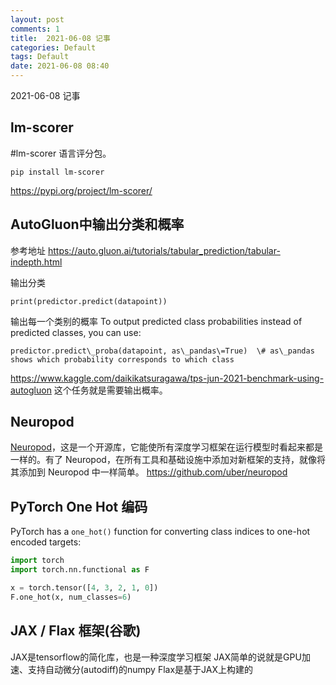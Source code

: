 ```yaml
---
layout: post
comments: 1
title:  2021-06-08 记事
categories: Default
tags: Default
date: 2021-06-08 08:40
---
```


 2021-06-08 记事

## lm-scorer

#lm-scorer 语言评分包。

```
pip install lm-scorer
```
https://pypi.org/project/lm-scorer/



## AutoGluon中输出分类和概率

参考地址
https://auto.gluon.ai/tutorials/tabular_prediction/tabular-indepth.html

输出分类
```
print(predictor.predict(datapoint))

```

输出每一个类别的概率
To output predicted class probabilities instead of predicted classes, you can use:

```
predictor.predict\_proba(datapoint, as\_pandas\=True)  \# as\_pandas shows which probability corresponds to which class
```

https://www.kaggle.com/daikikatsuragawa/tps-jun-2021-benchmark-using-autogluon 这个任务就是需要输出概率。
## Neuropod
 [Neuropod](https://github.com/uber/neuropod)，这是一个开源库，它能使所有深度学习框架在运行模型时看起来都是一样的。有了 Neuropod，在所有工具和基础设施中添加对新框架的支持，就像将其添加到 Neuropod 中一样简单。
https://github.com/uber/neuropod

## PyTorch One Hot 编码

PyTorch has a `one_hot()` function for converting class indices to one-hot encoded targets:

```python
import torch
import torch.nn.functional as F

x = torch.tensor([4, 3, 2, 1, 0])
F.one_hot(x, num_classes=6)
```


## JAX / Flax 框架(谷歌)

JAX是tensorflow的简化库，也是一种深度学习框架
JAX简单的说就是GPU加速、支持自动微分(autodiff)的numpy
Flax是基于JAX上构建的
